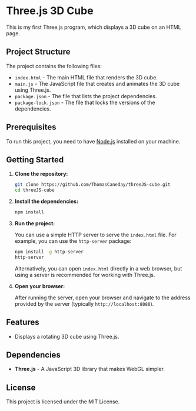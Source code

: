# Three.js 3D Cube

This is my first Three.js program, which displays a 3D cube on an HTML page.

## Project Structure

The project contains the following files:

- `index.html` - The main HTML file that renders the 3D cube.
- `main.js` - The JavaScript file that creates and animates the 3D cube using Three.js.
- `package.json` - The file that lists the project dependencies.
- `package-lock.json` - The file that locks the versions of the dependencies.

## Prerequisites

To run this project, you need to have [Node.js](https://nodejs.org/) installed on your machine.

## Getting Started

1. **Clone the repository:**
    ```bash
    git clone https://github.com/ThomasCaneday/threeJS-cube.git
    cd threeJS-cube
    ```

2. **Install the dependencies:**
    ```bash
    npm install
    ```

3. **Run the project:**

    You can use a simple HTTP server to serve the `index.html` file. For example, you can use the `http-server` package:
    ```bash
    npm install -g http-server
    http-server
    ```

    Alternatively, you can open `index.html` directly in a web browser, but using a server is recommended for working with Three.js.

4. **Open your browser:**

    After running the server, open your browser and navigate to the address provided by the server (typically `http://localhost:8080`).

## Features

- Displays a rotating 3D cube using Three.js.

## Dependencies

- **Three.js** - A JavaScript 3D library that makes WebGL simpler.

## License

This project is licensed under the MIT License.
